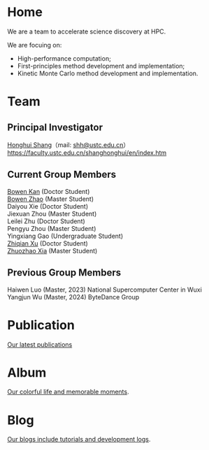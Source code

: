 # Home
We are a team to accelerate science discovery at HPC.  

We are focuing on:

- High-performance computation;
- First-principles method development and implementation;
- Kinetic Monte Carlo method development and implementation.

# Team

## Principal Investigator

[Honghui Shang](http://www.hfnl.ustc.edu.cn/detail?id=21014)（mail: shh@ustc.edu.cn）  
https://faculty.ustc.edu.cn/shanghonghui/en/index.htm  

## Current Group Members 
[Bowen Kan](/FudanGIANT/member/bowenkan.md) (Doctor Student)  
[Bowen Zhao](/FudanGIANT/member/bowenzhao.md) (Master Student)  
Daiyou Xie (Doctor Student)  
Jiexuan Zhou (Master Student)  
Leilei Zhu (Doctor Student)  
Pengyu Zhou (Master Student)  
Yingxiang Gao (Undergraduate Student)  
[Zhiqian Xu](/FudanGIANT/member/zhiqianxu.md) (Doctor Student)  
[Zhuozhao Xia](https://xiazhuozhao.com) (Master Student)  

## Previous Group Members
Haiwen Luo (Master, 2023) National Supercomputer Center in Wuxi  
Yangjun Wu (Master, 2024) ByteDance Group

# Publication
[Our latest publications](/FudanGIANT/publication/pub_other.html)

<!-- [Old version](https://quantumict.github.io/QuantumICT/publication/publications). -->

# Album
[Our colorful life and memorable moments](/FudanGIANT/album/index).

# Blog
[Our blogs include tutorials and development logs](/FudanGIANT/blog/).

<!-- # Group Meeting -->
<!-- [Our group meeting records](https://quantumict.github.io/QuantumICT/group_meeting).-->
